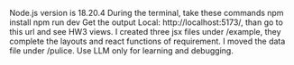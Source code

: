 Node.js version is 18.20.4
During the terminal, take these commands
npm install
npm run dev
Get the output Local: http://localhost:5173/, than go to this url and see HW3 views.
I created three jsx files under /example, they complete the layouts and react functions of requirement.
I moved the data file under /pulice.
Use LLM only for learning and debugging.


